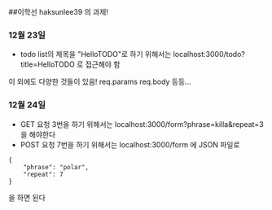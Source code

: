 ##이학선 haksunlee39 의 과제!
### 12월 23일
* todo list의 제목을 "HelloTODO"로 하기 위해서는 localhost:3000/todo?title=HelloTODO 로 접근해야 함

이 외에도 다양한 것들이 있음!
req.params
req.body 등등...

### 12월 24일
* GET 요청 3번을 하기 위해서는 localhost:3000/form?phrase=killa&repeat=3 을 해야한다
* POST 요청 7번을 하기 위해서는 localhost:3000/form 에 JSON 파일로 
```
{
	"phrase": "polar",
	"repeat": 7
}
```
을 하면 된다